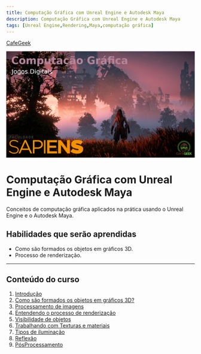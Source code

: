 ```yaml
---
title: Computação Gráfica com Unreal Engine e Autodesk Maya
description: Computação Gráfica com Unreal Engine e Autodesk Maya
tags: [Unreal Engine,Rendering,Maya,computação gráfica]
---
```


[CafeGeek](https://myerco.github.io/CafeGeek)

![Introdução a computação gráfica](imagens/introducao_computacao_grafica.jpg)

# Computação Gráfica com Unreal Engine e Autodesk Maya
Conceitos de computação gráfica aplicados na prática usando o Unreal Engine e o Autodesk Maya.  

## Habilidades que serão aprendidas  
- Como são formados os objetos em gráficos 3D.    
- Processo de renderização.
---
## Conteúdo do curso
1. [Introdução](introducao_computacao_grafica.html)
1. [Como são formados os objetos em gráficos 3D?](como_sao_formados_objetos3d.html)
1. [Processamento de imagens](processamento_de_imagens.html)
1. [Entendendo o processo de renderização](entendo_processo_renderizacao.html)
1. [Visibilidade de objetos](visibilidade_objetos.html)
1. [Trabalhando com Texturas e materiais](#1)
1. [Tipos de iluminação](#1)
1. [Reflexão](#1)
1. [PósProcessamento](#1)
